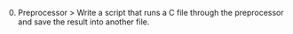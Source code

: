 0. Preprocessor > Write a script that runs a C file through the preprocessor and save the result into another file.


